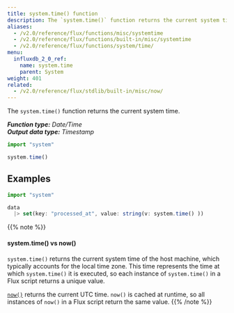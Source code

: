 ```yaml
---
title: system.time() function
description: The `system.time()` function returns the current system time.
aliases:
  - /v2.0/reference/flux/functions/misc/systemtime
  - /v2.0/reference/flux/functions/built-in/misc/systemtime
  - /v2.0/reference/flux/functions/system/time/
menu:
  influxdb_2_0_ref:
    name: system.time
    parent: System
weight: 401
related:
  - /v2.0/reference/flux/stdlib/built-in/misc/now/
---
```


The `system.time()` function returns the current system time.

_**Function type:** Date/Time_  
_**Output data type:** Timestamp_

```js
import "system"

system.time()
```

## Examples
```js
import "system"

data
  |> set(key: "processed_at", value: string(v: system.time() ))
```

{{% note %}}
#### system.time() vs now()
`system.time()` returns the current system time of the host machine, which
typically accounts for the local time zone.
This time represents the time at which `system.time()` it is executed, so each
instance of `system.time()` in a Flux script returns a unique value.

[`now()`](/v2.0/reference/flux/stdlib/built-in/misc/now/) returns the current UTC time.
`now()` is cached at runtime, so all instances of `now()` in a Flux script
return the same value.
{{% /note %}}
